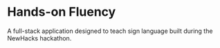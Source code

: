 # Hands-on Fluency

A full-stack application designed to teach sign language built during the NewHacks hackathon. 

